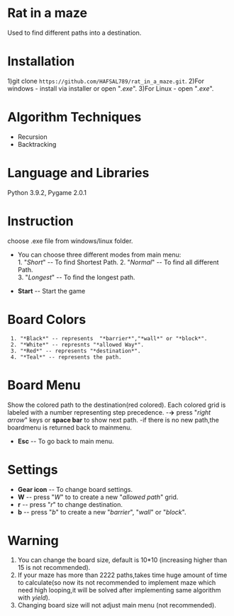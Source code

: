 # Rat in a maze #
 Used to find different paths into a destination.
 
# Installation #
 1)git clone `https://github.com/HAFSAL789/rat_in_a_maze.git`.
 2)For windows - install via installer or open "*.exe*".
 3)For Linux - open "*.exe*".

# Algorithm Techniques #
 - Recursion
 - Backtracking
 
# Language and Libraries #
 Python 3.9.2, Pygame 2.0.1
 
# Instruction #
choose .exe file from windows/linux folder.
- You can choose three different modes from main menu:   
        1. "*Short*" -- To find Shortest Path.
        2. "*Normal*" -- To find all different Path.  
        3. "*Longest*" -- To find the longest path.  

- **Start** -- Start the game

# Board Colors #
     1. "*Black*" -- represents  "*barrier*","*wall*" or "*block*".
     2. "*White*" -- represnts "*allowed Way*".
     3. "*Red*" -- represents "*destination*".
     4. "*Teal*" -- represents the path.

# Board Menu #
Show the colored path to the destination(red colored).
Each colored grid is labeled with a number representing step precedence.
-**->** press "*right arrow*" keys or **space bar** to show next path.
-if there is no new path,the boardmenu is returned back to mainmenu.
- **Esc** -- To go back to main menu.

# Settings #
- **Gear icon** -- To change board settings.
- **W** -- press "*W*" to to create a new "*allowed path*" grid.
- **r** -- press "*r*" to change destination.
- **b** -- press "*b*" to create a new "*barrier*", "*wall*" or "*block*".

# Warning #
1) You can change the board size, default is 10*10 (increasing higher than 15 is not recommended).
2) If your maze has more than 2222 paths,takes time huge amount of time to calculate(so now its not recommended to implement maze which need high looping,it will be solved after implementing same algorithm with *yield*).
3) Changing board size will not adjust main menu (not recommended).
